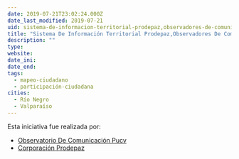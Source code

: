```yaml
---
date: 2019-07-21T23:02:24.000Z
date_last_modified: 2019-07-21
uid: sistema-de-informacion-territorial-prodepaz,observadores-de-comunicacion-ciudadana
title: "Sistema De Información Territorial Prodepaz,Observadores De Comunicación Ciudadana"
description: ""
type: 
website: 
date_ini: 
date_end: 
tags:
  - mapeo-ciudadano
  - participación-ciudadana
cities: 
  - Río Negro
  - Valparaíso
---
```


Esta iniciativa fue realizada por:

- [Observatorio De Comunicación Pucv](/organizaciones/observatorio-de-comunicacion-pucv)
- [Corporación Prodepaz](/organizaciones/corporacion-prodepaz)
